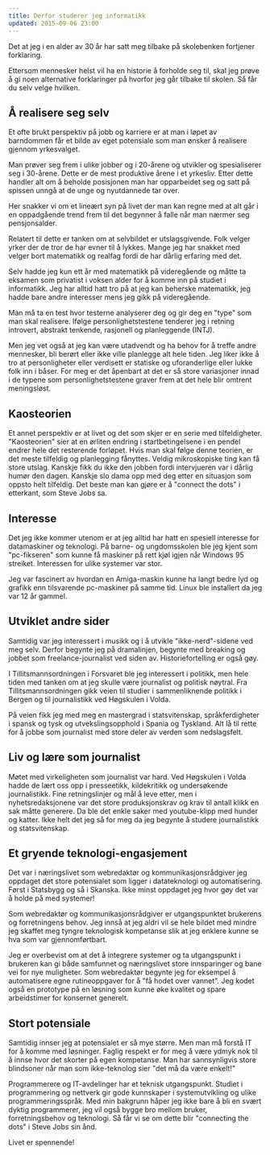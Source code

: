 ```yaml
---
title: Derfor studerer jeg informatikk
updated: 2015-09-06 23:00
---
```


Det at jeg i en alder av 30 år har satt meg tilbake på skolebenken fortjener forklaring.

Ettersom mennesker helst vil ha en historie å forholde seg til, skal jeg prøve å gi noen alternative forklaringer på hvorfor jeg går tilbake til skolen. Så får du selv velge hvilken.

## Å realisere seg selv
Et ofte brukt perspektiv på jobb og karriere er at man i løpet av barndommen får et bilde av eget potensiale som man ønsker å realisere gjennom yrkesvalget.

Man prøver seg frem i ulike jobber og i 20-årene og utvikler og spesialiserer seg i 30-årene. Dette er de mest produktive årene i et yrkesliv. Etter dette handler alt om å beholde posisjonen man har opparbeidet seg og satt på spissen unngå at de unge og nyutdannede tar over.

Her snakker vi om et lineært syn på livet der man kan regne med at alt går i en oppadgående trend frem til det begynner å falle når man nærmer seg pensjonsalder.

Relatert til dette er tanken om at selvbildet er utslagsgivende. Folk velger yrker der de tror de har evner til å lykkes. Mange jeg har snakket med velger bort matematikk og realfag fordi de har dårlig erfaring med det.

Selv hadde jeg kun ett år med matematikk på videregående og måtte ta eksamen som privatist i voksen alder for å komme inn på studiet i informatikk. Jeg har alltid hatt tro på at jeg kan beherske
matematikk, jeg hadde bare andre interesser mens jeg gikk på videregående.

Man må ta en test hvor testerne analyserer deg og gir deg en "type" som man skal realisere. Ifølge personlighetstestene tenderer jeg i retning introvert, abstrakt tenkende, rasjonell og planleggende (INTJ).

Men jeg vet også at jeg kan være utadvendt og ha behov for å treffe andre mennesker, bli berørt eller ikke ville planlegge alt hele tiden. Jeg liker ikke å tro at personligheter eller verdisett er statiske og uforanderlige eller lukke folk inn i båser. For meg er det åpenbart at det er så store variasjoner innad i de typene som personlighetstestene graver frem at det hele blir omtrent meningsløst.

## Kaosteorien
Et annet perspektiv er at livet og det som skjer er en serie med tilfeldigheter. "Kaosteorien" sier at en ørliten endring i startbetingelsene i en pendel endrer hele det resterende forløpet.
Hvis man skal følge denne teorien, er det meste tilfeldig og planlegging fånyttes. Veldig mikroskopiske ting kan få store utslag. Kanskje fikk du ikke den jobben fordi intervjueren var i dårlig humør den dagen. Kanskje slo dama opp med deg etter en situasjon som oppsto helt tilfeldig. Det beste man kan gjøre er å "connect the dots" i etterkant, som Steve Jobs sa.

## Interesse
Det jeg ikke kommer utenom er at jeg alltid har hatt en spesiell interesse for datamaskiner og teknologi. På barne- og ungdomsskolen ble jeg kjent som "pc-fikseren" som kunne få maskiner på rett kjøl igjen når Windows 95 streiket. Interessen for ulike systemer var stor.

Jeg var fascinert av hvordan en Amiga-maskin kunne ha langt bedre lyd og grafikk enn tilsvarende pc-maskiner på samme tid. Linux ble installert da jeg var 12 år gammel.

## Utviklet andre sider
Samtidig var jeg interessert i musikk og i å utvikle "ikke-nerd"-sidene ved meg selv. Derfor begynte jeg på dramalinjen, begynte med breaking og jobbet som freelance-journalist ved siden av. Historiefortelling er også gøy.

I Tillitsmannsordningen i Forsvaret ble jeg interessert i politikk, men hele tiden med tanken om at jeg skulle være journalist og politisk nøytral. Fra Tillitsmannsordningen gikk veien til studier i sammenliknende politikk i Bergen og til journalistikk ved Høgskulen i Volda.

På veien fikk jeg med meg en mastergrad i statsvitenskap, språkferdigheter i spansk og tysk og utvekslingsopphold i Spania og Tyskland. Alt lå til rette for å jobbe som journalist med store deler av verden som nedslagsfelt.

## Liv og lære som journalist
Møtet med virkeligheten som journalist var hard. Ved Høgskulen i Volda hadde de lært oss opp i presseetikk, kildekritikk og undersøkende journalistikk. Fine retningslinjer og mål å leve etter, men i nyhetsredaksjonene var det store produksjonskrav og krav til antall klikk en sak måtte generere. Da ble det enkle saker med youtube-klipp med hunder og katter. Ikke helt det jeg så for meg da jeg begynte å studere journalistikk og statsvitenskap.

## Et gryende teknologi-engasjement
Det var i næringslivet som webredaktør og kommunikasjonsrådgiver jeg oppdaget det store potensialet som ligger i datateknologi og automatisering. Først i Statsbygg og så i Skanska. Ikke minst oppdaget jeg hvor gøy det var å holde på med systemer!

Som webredaktør og kommunikasjonsrådgiver er utgangspunktet brukerens og forretningens behov. Jeg innså at jeg aldri vil se hele bildet med mindre jeg skaffet meg tyngre teknologisk kompetanse slik at jeg enklere kunne se hva som var gjennomførtbart.

Jeg er overbevist om at det å integrere systemer og ta utgangspunkt i brukeren kan gi både samfunnet og næringslivet store innsparinger og bane vei for nye muligheter. Som webredaktør begynte jeg for eksempel å automatisere egne rutineoppgaver for å "få hodet over vannet".
Jeg kodet også en prototype på en løsning som kunne øke kvalitet og spare arbeidstimer for konsernet generelt.

## Stort potensiale
Samtidig innser jeg at potensialet er så mye større. Men man må forstå IT for å komme med løsninger. Faglig respekt er for meg å være ydmyk nok til å innse hvor det skorter på egen kompetanse. Man har sannsynligvis
store blindsoner når man som ikke-teknolog sier "det må da være enkelt!"

Programmerere og IT-avdelinger har et teknisk utgangspunkt. Studiet i programmering og nettverk gir gode kunnskaper i systemutvikling og ulike programmeringsspråk. Med min bakgrunn håper jeg ikke bare å bli en svært dyktig programmerer, jeg vil også bygge bro mellom bruker, forretningsbehov og teknologi. Så får vi se om dette blir "connecting the dots"
i Steve Jobs sin ånd.

Livet er spennende!
